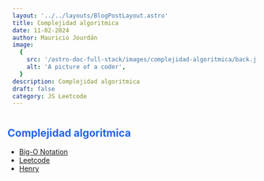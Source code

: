 ```yaml
---
layout: '../../layouts/BlogPostLayout.astro'
title: Complejidad algoritmica
date: 11-02-2024
author: Mauricio Jourdán
image:
  {
    src: '/astro-doc-full-stack/images/complejidad-algoritmica/back.jpeg',
    alt: 'A picture of a coder',
  }
description: Complejidad algoritmica
draft: false
category: JS Leetcode
---
```


## Complejidad algoritmica

- [Big-O Notation](/astro-doc-full-stack/blog/complejidad-algoritmica/complejidad-algoritmica)
- [Leetcode](/astro-doc-full-stack/blog/complejidad-algoritmica/leetcode)
- [Henry](/astro-doc-full-stack/blog/complejidad-algoritmica/henry)

<style>
  h1 { color: #713f12; }
  h2 { color: #2563eb; }
  h3 { color: #a855f7; }
  img {
    width: 100%;
    height: 100%;
    object-fit: cover;
  }
  pre {
    padding: 10px;
  }
</style>
